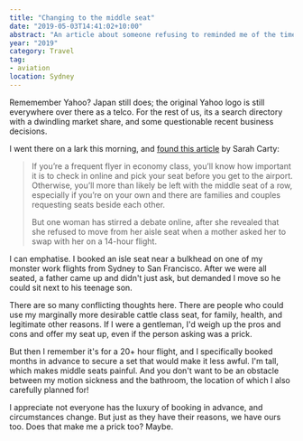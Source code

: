```yaml
---
title: "Changing to the middle seat"
date: "2019-05-03T14:41:02+10:00"
abstract: "An article about someone refusing to reminded me of the times I’ve refused as well. Am I bad person?"
year: "2019"
category: Travel
tag:
- aviation
location: Sydney
---
```

Rememember Yahoo? Japan still does; the original Yahoo logo is still everywhere over there as a telco. For the rest of us, its a search directory with a dwindling market share, and some questionable recent business decisions.

I went there on a lark this morning, and [found this article] by Sarah Carty:

> If you’re a frequent flyer in economy class, you’ll know how important it is to check in online and pick your seat before you get to the airport. 
> Otherwise, you’ll more than likely be left with the middle seat of a row, especially if you’re on your own and there are families and couples requesting seats beside each other.
>
> But one woman has stirred a debate online, after she revealed that she refused to move from her aisle seat when a mother asked her to swap with her on a 14-hour flight.

I can emphatise. I booked an isle seat near a bulkhead on one of my monster work flights from Sydney to San Francisco. After we were all seated, a father came up and didn't just ask, but demanded I move so he could sit next to his teenage son.

There are so many conflicting thoughts here. There are people who could use my marginally more desirable cattle class seat, for family, health, and legitimate other reasons. If I were a gentleman, I'd weigh up the pros and cons and offer my seat up, even if the person asking was a prick.

But then I remember it's for a 20+ hour flight, and I specifically booked months in advance to secure a set that would make it less awful. I'm tall, which makes middle seats painful. And you don't want to be an obstacle between my motion sickness and the bathroom, the location of which I also carefully planned for!

I appreciate not everyone has the luxury of booking in advance, and circumstances change. But just as they have their reasons, we have ours too. Does that make me a prick too? Maybe.

[found this article]: https://au.lifestyle.yahoo.com/passenger-sparks-debate-after-refusing-to-swap-plane-seats-with-mum-separated-from-kids-020022693.html

